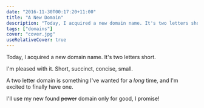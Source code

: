 ```yaml
---
date: "2016-11-30T00:17:20+11:00"
title: "A New Domain"
description: "Today, I acquired a new domain name. It's two letters short."
tags: ["domains"]
cover: "cover.jpg"
useRelativeCover: true
---
```


Today, I acquired a new domain name. It's two letters short.

I'm pleased with it. Short, succinct, concise, small.

A two letter domain is something I've wanted for a _long_ time, and I'm excited to finally have one.

I'll use my new found <s>power</s> domain only for good, I promise!
